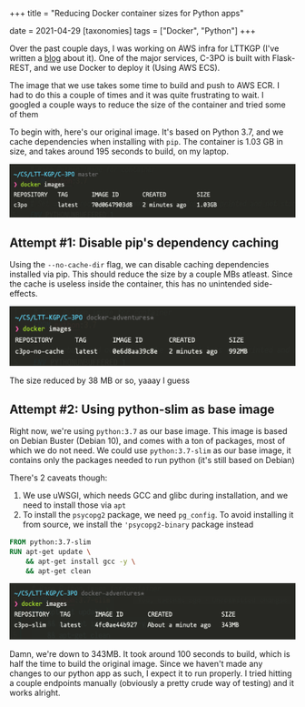 +++
title = "Reducing Docker container sizes for Python apps"

date = 2021-04-29
[taxonomies]
tags = ["Docker", "Python"]
+++



Over the past couple days, I was working on AWS infra for LTTKGP (I've written a [blog](https://metamehta.in/posts/aws-experiments/) about it). One of the major services, C-3PO is built with Flask-REST, and we use Docker to deploy it (Using AWS ECS).



The image that we use takes some time to build and push to AWS ECR. I had to do this a couple of times and it was quite frustrating to wait. I googled a couple ways to reduce the size of the container and tried some of them



To begin with, here's our original image. It's based on Python 3.7, and we cache dependencies when installing with `pip`. The container is 1.03 GB in size, and takes around 195 seconds to build, on my laptop.

![Current image that we use](vanilla.jpg)



## Attempt #1: Disable pip's dependency caching

Using the `--no-cache-dir` flag, we can disable caching dependencies installed via pip. This should reduce the size by a couple MBs atleast. Since the cache is useless inside the container, this has no unintended side-effects.


![Vanilla image with cache disabled](vanilla-no-cache.jpg) 

The size reduced by 38 MB or so, yaaay I guess



## Attempt #2: Using python-slim as base image

Right now, we're using `python:3.7` as our base image. This image is based on Debian Buster (Debian 10), and comes with a ton of packages, most of which we do not need. We could use `python:3.7-slim` as our base image, it contains only the packages needed to run python (it's still based on Debian)



There's 2 caveats though: 

1. We use uWSGI, which needs GCC and glibc during installation, and we need to install those via `apt`
2. To install the `psycopg2` package, we need `pg_config`. To avoid installing it from source, we install the `'psycopg2-binary` package instead


```dockerfile
FROM python:3.7-slim
RUN apt-get update \
    && apt-get install gcc -y \
    && apt-get clean
```

![Using Python Slim as base image](slim.jpg)



Damn, we're down to 343MB. It took around 100 seconds to build, which is half the time to build the original image. Since we haven't made any changes to our python app as such, I expect it to run properly. I tried hitting a couple endpoints manually (obviously a pretty crude way of testing) and it works alright.
